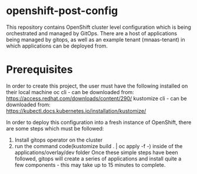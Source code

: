 # openshift-post-config
This repository contains OpenShift cluster level configuration which is being orchestrated and managed by GitOps.
There are a host of applications being managed by gitops, as well as an example tenant (mnaas-tenant) in which applications can be deployed from.

# Prerequisites
In order to create this project, the user must have the following installed on their local machine
oc cli - can be downloaded from: https://access.redhat.com/downloads/content/290/
kustomize cli - can be downloaded from: https://kubectl.docs.kubernetes.io/installation/kustomize/

In order to deploy this configuration into a fresh instance of OpenShift, there are some steps which must be followed:
1. Install gitops operator on the cluster
2. run the command code(kustomize build . | oc apply -f -) inside of the applications/overlay/dev folder
Once these simple steps have been followed, gitops will create a series of applications and install quite a few components - this may take up to 15 minutes to complete.